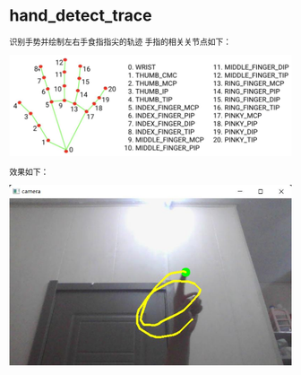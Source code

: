 # hand_detect_trace
识别手势并绘制左右手食指指尖的轨迹
手指的相关关节点如下：

![image/hand_point.jpg](https://github.com/SHEN00001/hand_detect_trace/blob/main/img/hand_point.jpg)

效果如下：

![](https://github.com/SHEN00001/hand_detect_trace/blob/main/img/1.jpg)

